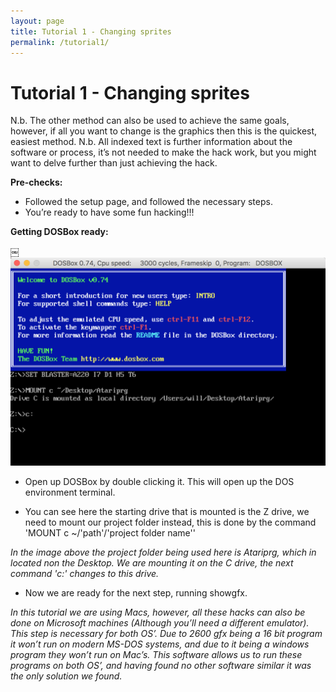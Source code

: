 ```yaml
---
layout: page
title: Tutorial 1 - Changing sprites
permalink: /tutorial1/
---
```


# **Tutorial 1 - Changing sprites**

N.b. The other method can also be used to achieve the same goals, however, if all you want to change is the graphics then this is the quickest, easiest method.
N.b. All indexed text is further information about the software or process, it’s not needed to make the hack work, but you might want to delve further than just achieving the hack.

**Pre-checks:**

* Followed the setup page, and followed the necessary steps.
* You’re ready to have some fun hacking!!!

**Getting DOSBox ready:**

￼ ![alt text](/images/dosbox.png?raw=true)

* Open up DOSBox by double clicking it. This will open up the DOS environment terminal.

* You can see here the starting drive that is mounted is the Z drive, we need to mount our project folder instead, this is done by the command 'MOUNT c ~/'path'/'project folder name''

*In the image above the project folder being used here is Atariprg, which in located non the Desktop. We are mounting it on the C drive, the next command 'c:' changes to this drive.*

* Now we are ready for the next step, running showgfx.

*In this tutorial we are using Macs, however, all these hacks can also be done on Microsoft machines (Although you’ll need a different emulator). This step is necessary for both OS’. Due to 2600 gfx being a 16 bit program it won’t run on modern MS-DOS systems, and due to it being a windows program 	they won’t run on Mac’s. This software allows us to run these programs on both OS’, and having found no other software similar it was the only solution we found.*
